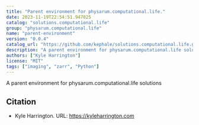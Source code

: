 ```yaml
---
title: "Parent environment for physarum.computational.life."
date: 2023-11-19T22:54:51.947025
catalog: "solutions.computational.life"
group: "physarum.computational.life"
name: "parent-environment"
version: "0.0.4"
catalog_url: "https://github.com/kephale/solutions.computational.life.git"
description: "A parent environment for physarum.computational.life solutions"
authors: ["Kyle Harrington"]
license: "MIT"
tags: ["imaging", "zarr", "Python"]
---
```


A parent environment for physarum.computational.life solutions

## Citation

- Kyle Harrington.
  URL: https://kyleharrington.com

